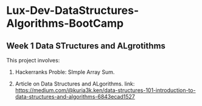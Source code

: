 # Lux-Dev-DataStructures-Algorithms-BootCamp

## Week 1 Data STructures and ALgrotithms

This project involves:

 1. Hackerranks Proble: SImple Array Sum.
   
 2. Article on Data Structures and ALgorithms. link: https://medium.com/@kuria3k.ken/data-structures-101-introduction-to-data-structures-and-algorithms-6843ecad1527 
